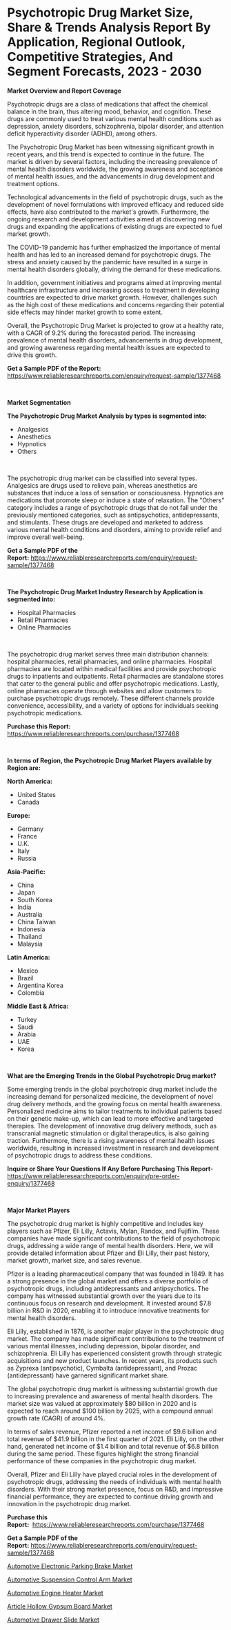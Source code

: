 <p><h1>Psychotropic Drug Market Size, Share & Trends Analysis Report By Application, Regional Outlook, Competitive Strategies, And Segment Forecasts, 2023 - 2030</h1></p><p><strong>Market Overview and Report Coverage</strong></p>
<p><p>Psychotropic drugs are a class of medications that affect the chemical balance in the brain, thus altering mood, behavior, and cognition. These drugs are commonly used to treat various mental health conditions such as depression, anxiety disorders, schizophrenia, bipolar disorder, and attention deficit hyperactivity disorder (ADHD), among others.</p><p>The Psychotropic Drug Market has been witnessing significant growth in recent years, and this trend is expected to continue in the future. The market is driven by several factors, including the increasing prevalence of mental health disorders worldwide, the growing awareness and acceptance of mental health issues, and the advancements in drug development and treatment options.</p><p>Technological advancements in the field of psychotropic drugs, such as the development of novel formulations with improved efficacy and reduced side effects, have also contributed to the market's growth. Furthermore, the ongoing research and development activities aimed at discovering new drugs and expanding the applications of existing drugs are expected to fuel market growth.</p><p>The COVID-19 pandemic has further emphasized the importance of mental health and has led to an increased demand for psychotropic drugs. The stress and anxiety caused by the pandemic have resulted in a surge in mental health disorders globally, driving the demand for these medications.</p><p>In addition, government initiatives and programs aimed at improving mental healthcare infrastructure and increasing access to treatment in developing countries are expected to drive market growth. However, challenges such as the high cost of these medications and concerns regarding their potential side effects may hinder market growth to some extent.</p><p>Overall, the Psychotropic Drug Market is projected to grow at a healthy rate, with a CAGR of 9.2% during the forecasted period. The increasing prevalence of mental health disorders, advancements in drug development, and growing awareness regarding mental health issues are expected to drive this growth.</p></p>
<p><strong>Get a Sample PDF of the Report:</strong> <a href="https://www.reliableresearchreports.com/enquiry/request-sample/1377468">https://www.reliableresearchreports.com/enquiry/request-sample/1377468</a></p>
<p>&nbsp;</p>
<p><strong>Market Segmentation</strong></p>
<p><strong>The Psychotropic Drug Market Analysis by types is segmented into:</strong></p>
<p><ul><li>Analgesics</li><li>Anesthetics</li><li>Hypnotics</li><li>Others</li></ul></p>
<p>&nbsp;</p>
<p><p>The psychotropic drug market can be classified into several types. Analgesics are drugs used to relieve pain, whereas anesthetics are substances that induce a loss of sensation or consciousness. Hypnotics are medications that promote sleep or induce a state of relaxation. The "Others" category includes a range of psychotropic drugs that do not fall under the previously mentioned categories, such as antipsychotics, antidepressants, and stimulants. These drugs are developed and marketed to address various mental health conditions and disorders, aiming to provide relief and improve overall well-being.</p></p>
<p><strong>Get a Sample PDF of the Report:</strong>&nbsp;<a href="https://www.reliableresearchreports.com/enquiry/request-sample/1377468">https://www.reliableresearchreports.com/enquiry/request-sample/1377468</a></p>
<p>&nbsp;</p>
<p><strong>The Psychotropic Drug Market Industry Research by Application is segmented into:</strong></p>
<p><ul><li>Hospital Pharmacies</li><li>Retail Pharmacies</li><li>Online Pharmacies</li></ul></p>
<p>&nbsp;</p>
<p><p>The psychotropic drug market serves three main distribution channels: hospital pharmacies, retail pharmacies, and online pharmacies. Hospital pharmacies are located within medical facilities and provide psychotropic drugs to inpatients and outpatients. Retail pharmacies are standalone stores that cater to the general public and offer psychotropic medications. Lastly, online pharmacies operate through websites and allow customers to purchase psychotropic drugs remotely. These different channels provide convenience, accessibility, and a variety of options for individuals seeking psychotropic medications.</p></p>
<p><strong>Purchase this Report:</strong>&nbsp; <a href="https://www.reliableresearchreports.com/purchase/1377468">https://www.reliableresearchreports.com/purchase/1377468</a></p>
<p>&nbsp;</p>
<p><strong>In terms of Region, the Psychotropic Drug Market Players available by Region are:</strong></p>
<p>
    <p> <strong> North America: </strong>
        <ul>
            <li>United States</li>
            <li>Canada</li>
        </ul>
        </p> 
    <p> <strong> Europe: </strong>
        <ul>
            <li>Germany</li>
            <li>France</li>
            <li>U.K.</li>
            <li>Italy</li>
            <li>Russia</li>
        </ul>
        </p> 
    <p> <strong> Asia-Pacific: </strong>
        <ul>
            <li>China</li>
            <li>Japan</li>
            <li>South Korea</li>
            <li>India</li>
            <li>Australia</li>
            <li>China Taiwan</li>
            <li>Indonesia</li>
            <li>Thailand</li>
            <li>Malaysia</li>
        </ul>
        </p> 
    <p> <strong> Latin America: </strong>
        <ul>
            <li>Mexico</li>
            <li>Brazil</li>
            <li>Argentina Korea</li>
            <li>Colombia</li>
        </ul>
        </p> 
    <p> <strong> Middle East & Africa: </strong>
        <ul>
            <li>Turkey</li>
            <li>Saudi</li>
            <li>Arabia</li>
            <li>UAE</li>
            <li>Korea</li>
        </ul>
    </p>
    </p>
<p>&nbsp;</p>
<p><strong>What are the Emerging Trends in the Global Psychotropic Drug market?</strong></p>
<p><p>Some emerging trends in the global psychotropic drug market include the increasing demand for personalized medicine, the development of novel drug delivery methods, and the growing focus on mental health awareness. Personalized medicine aims to tailor treatments to individual patients based on their genetic make-up, which can lead to more effective and targeted therapies. The development of innovative drug delivery methods, such as transcranial magnetic stimulation or digital therapeutics, is also gaining traction. Furthermore, there is a rising awareness of mental health issues worldwide, resulting in increased investment in research and development of psychotropic drugs to address these conditions.</p></p>
<p><strong>Inquire or Share Your Questions If Any Before Purchasing This Report</strong>- <a href="https://www.reliableresearchreports.com/enquiry/pre-order-enquiry/1377468">https://www.reliableresearchreports.com/enquiry/pre-order-enquiry/1377468</a></p>
<p>&nbsp;</p>
<p><strong>Major Market Players</strong></p>
<p><p>The psychotropic drug market is highly competitive and includes key players such as Pfizer, Eli Lilly, Actavis, Mylan, Randox, and Fujifilm. These companies have made significant contributions to the field of psychotropic drugs, addressing a wide range of mental health disorders. Here, we will provide detailed information about Pfizer and Eli Lilly, their past history, market growth, market size, and sales revenue.</p><p>Pfizer is a leading pharmaceutical company that was founded in 1849. It has a strong presence in the global market and offers a diverse portfolio of psychotropic drugs, including antidepressants and antipsychotics. The company has witnessed substantial growth over the years due to its continuous focus on research and development. It invested around $7.8 billion in R&D in 2020, enabling it to introduce innovative treatments for mental health disorders.</p><p>Eli Lilly, established in 1876, is another major player in the psychotropic drug market. The company has made significant contributions to the treatment of various mental illnesses, including depression, bipolar disorder, and schizophrenia. Eli Lilly has experienced consistent growth through strategic acquisitions and new product launches. In recent years, its products such as Zyprexa (antipsychotic), Cymbalta (antidepressant), and Prozac (antidepressant) have garnered significant market share.</p><p>The global psychotropic drug market is witnessing substantial growth due to increasing prevalence and awareness of mental health disorders. The market size was valued at approximately $80 billion in 2020 and is expected to reach around $100 billion by 2025, with a compound annual growth rate (CAGR) of around 4%.</p><p>In terms of sales revenue, Pfizer reported a net income of $9.6 billion and total revenue of $41.9 billion in the first quarter of 2021. Eli Lilly, on the other hand, generated net income of $1.4 billion and total revenue of $6.8 billion during the same period. These figures highlight the strong financial performance of these companies in the psychotropic drug market.</p><p>Overall, Pfizer and Eli Lilly have played crucial roles in the development of psychotropic drugs, addressing the needs of individuals with mental health disorders. With their strong market presence, focus on R&D, and impressive financial performance, they are expected to continue driving growth and innovation in the psychotropic drug market.</p></p>
<p><strong>Purchase this Report:</strong>&nbsp;&nbsp;<a href="https://www.reliableresearchreports.com/purchase/1377468">https://www.reliableresearchreports.com/purchase/1377468</a></p>
<p></p>
<p><strong>Get a Sample PDF of the Report:</strong>&nbsp;<a href="https://www.reliableresearchreports.com/enquiry/request-sample/1377468">https://www.reliableresearchreports.com/enquiry/request-sample/1377468</a></p>
<p><p><a href="https://medium.com/@sake.use.loan/automotive-electronic-parking-brake-market-research-report-its-history-and-forecast-2023-to-2030-3f08c1c04bd8">Automotive Electronic Parking Brake Market</a></p><p><a href="https://github.com/vimar16th/Market-Research-Report-List-1/blob/main/automotive-suspension-control-arm-market.md">Automotive Suspension Control Arm Market</a></p><p><a href="https://medium.com/@clock.fund.arm/automotive-engine-heater-market-furnishes-information-on-market-share-market-trends-and-market-e9b245a0d118">Automotive Engine Heater Market</a></p><p><a href="https://www.linkedin.com/pulse/article-hollow-gypsum-board-market-research-report-provides-fpb1e/">Article Hollow Gypsum Board Market</a></p><p><a href="https://github.com/sofayahoo2023/Market-Research-Report-List-1/blob/main/automotive-drawer-slide-market.md">Automotive Drawer Slide Market</a></p></p>